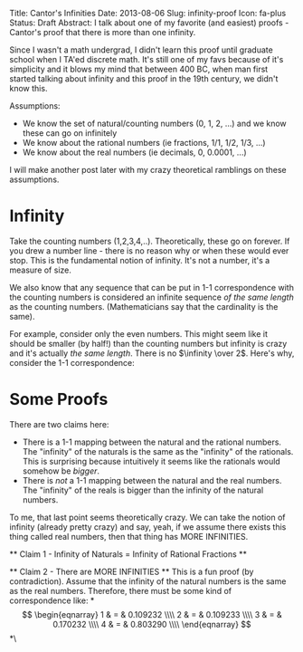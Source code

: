 Title: Cantor's Infinities
Date: 2013-08-06
Slug: infinity-proof
Icon: fa-plus
Status: Draft
Abstract: I talk about one of my favorite (and easiest) proofs - Cantor's proof that there is more than one infinity.

Since I wasn't a math undergrad, I didn't learn this proof until graduate school when I TA'ed discrete math. It's still one of my favs because of it's simplicity and it blows my mind that between 400 BC, when man first started talking about infinity and this proof in the 19th century, we didn't know this.

Assumptions:

* We know the set of natural/counting numbers (0, 1, 2, ...) and we know these can go on infinitely
* We know about the rational numbers (ie fractions, 1/1, 1/2, 1/3, ...) 
* We know about the real numbers (ie decimals, 0, 0.0001, ...)

I will make another post later with my crazy theoretical ramblings on these assumptions.

Infinity
===========
Take the counting numbers (1,2,3,4,..). Theoretically, these go on forever. If you drew a number line - there is no reason why or when these would ever stop. This is the fundamental notion of infinity. It's not a number, it's a measure of size.

We also know that any sequence that can be put in 1-1 correspondence with the counting numbers is considered an infinite sequence *of the same length* as the counting numbers. (Mathematicians say that the cardinality is the same).

For example, consider only the even numbers. This might seem like it should be smaller (by half!) than the counting numbers but infinity is crazy and it's actually *the same length*. There is no $\infinity \over 2$. Here's why, consider the 1-1 correspondence:

Some Proofs
==============
There are two claims here:

* There is a 1-1 mapping between the natural and the rational numbers. The "infinity" of the naturals is the same as the "infinity" of the rationals. This is surprising because intuitively it seems like the rationals would somehow be *bigger*. 
* There is *not* a 1-1 mapping between the natural and the real numbers. The "infinity" of the reals is bigger than the infinity of the natural numbers.

To me, that last point seems theoretically crazy. We can take the notion of infinity (already pretty crazy) and say, yeah, if we assume there exists this thing called real numbers, then that thing has MORE INFINITIES.

** Claim 1 - Infinity of Naturals = Infinity of Rational Fractions **

** Claim 2 - There are MORE INFINITIES **
This is a fun proof (by contradiction). Assume that the infinity of the natural numbers is the same as the real numbers. Therefore, there must be some kind of correspondence like:
\*
$$
\begin{eqnarray}
  1 & = & 0.109232 \\\\
  2 & = & 0.109233 \\\\
  3 & = & 0.170232 \\\\
  4 & = & 0.803290 \\\\
\end{eqnarray}
$$
*\
